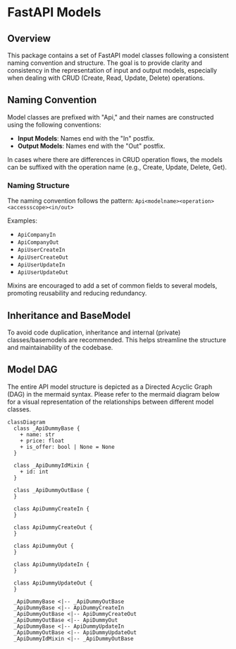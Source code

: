 # FastAPI Models

## Overview

This package contains a set of FastAPI model classes following a consistent naming convention and structure. The goal is to provide clarity and consistency in the representation of input and output models, especially when dealing with CRUD (Create, Read, Update, Delete) operations.

## Naming Convention

Model classes are prefixed with "Api," and their names are constructed using the following conventions:

- **Input Models**: Names end with the "In" postfix.
- **Output Models**: Names end with the "Out" postfix.

In cases where there are differences in CRUD operation flows, the models can be suffixed with the operation name (e.g., Create, Update, Delete, Get).

### Naming Structure

The naming convention follows the pattern: `Api<modelname><operation><accessscope><in/out>`

Examples:

- `ApiCompanyIn`
- `ApiCompanyOut`
- `ApiUserCreateIn`
- `ApiUserCreateOut`
- `ApiUserUpdateIn`
- `ApiUserUpdateOut`

Mixins are encouraged to add a set of common fields to several models, promoting reusability and reducing redundancy.

## Inheritance and BaseModel

To avoid code duplication, inheritance and internal (private) classes/basemodels are recommended. This helps streamline the structure and maintainability of the codebase.

## Model DAG

The entire API model structure is depicted as a Directed Acyclic Graph (DAG) in the mermaid syntax. Please refer to the mermaid diagram below for a visual representation of the relationships between different model classes.

```mermaid
classDiagram
  class _ApiDummyBase {
    + name: str
    + price: float
    + is_offer: bool | None = None
  }

  class _ApiDummyIdMixin {
    + id: int
  }

  class _ApiDummyOutBase {
  }

  class ApiDummyCreateIn {
  }

  class ApiDummyCreateOut {
  }

  class ApiDummyOut {
  }

  class ApiDummyUpdateIn {
  }

  class ApiDummyUpdateOut {
  }

  _ApiDummyBase <|-- _ApiDummyOutBase
  _ApiDummyBase <|-- ApiDummyCreateIn
  _ApiDummyOutBase <|-- ApiDummyCreateOut
  _ApiDummyOutBase <|-- ApiDummyOut
  _ApiDummyBase <|-- ApiDummyUpdateIn
  _ApiDummyOutBase <|-- ApiDummyUpdateOut
  _ApiDummyIdMixin <|-- _ApiDummyOutBase
```
